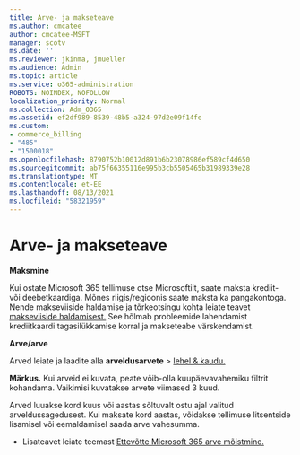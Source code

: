 ```yaml
---
title: Arve- ja makseteave
ms.author: cmcatee
author: cmcatee-MSFT
manager: scotv
ms.date: ''
ms.reviewer: jkinma, jmueller
ms.audience: Admin
ms.topic: article
ms.service: o365-administration
ROBOTS: NOINDEX, NOFOLLOW
localization_priority: Normal
ms.collection: Adm_O365
ms.assetid: ef2df989-8539-48b5-a324-97d2e09f14fe
ms.custom:
- commerce_billing
- "485"
- "1500018"
ms.openlocfilehash: 8790752b10012d891b6b23078986ef589cf4d650
ms.sourcegitcommit: ab75f66355116e995b3cb5505465b31989339e28
ms.translationtype: MT
ms.contentlocale: et-EE
ms.lasthandoff: 08/13/2021
ms.locfileid: "58321959"
---
```

# <a name="invoice-and-payment-information"></a>Arve- ja makseteave

**Maksmine**

Kui ostate Microsoft 365 tellimuse otse Microsoftilt, saate maksta krediit- või deebetkaardiga.  Mõnes riigis/regioonis saate maksta ka pangakontoga.  Nende makseviiside haldamise ja tõrkeotsingu kohta leiate teavet [makseviiside haldamisest.](https://docs.microsoft.com/microsoft-365/commerce/billing-and-payments/manage-payment-methods) See hõlmab probleemide lahendamist krediitkaardi tagasilükkamise korral ja makseteabe värskendamist.

**Arve/arve**

Arved leiate ja laadite alla **arveldusarvete**  >  [lehel & kaudu.](https://go.microsoft.com/fwlink/p/?linkid=848039)  

**Märkus.** Kui arveid ei kuvata, peate võib-olla kuupäevavahemiku filtrit kohandama.  Vaikimisi kuvatakse arvete viimased 3 kuud.

Arved luuakse kord kuus või aastas sõltuvalt ostu ajal valitud arveldussagedusest.  Kui maksate kord aastas, võidakse tellimuse litsentside lisamisel või eemaldamisel saada arve vahesumma.

- Lisateavet leiate teemast [Ettevõtte Microsoft 365 arve mõistmine.](https://docs.microsoft.com/microsoft-365/commerce/billing-and-payments/understand-your-invoice2)